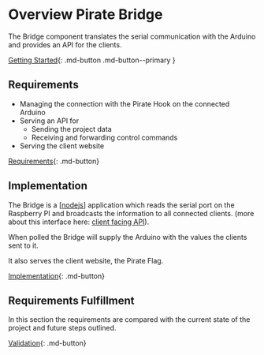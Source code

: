 # Overview Pirate Bridge

The Bridge component translates the serial communication with the Arduino and provides an API for the clients.

[Getting Started](10-bridge-getting-started.md){: .md-button .md-button--primary }

## Requirements

* Managing the connection with the Pirate Hook on the connected Arduino
* Serving an API for
    * Sending the project data 
    * Receiving and forwarding control commands
* Serving the client website 

[Requirements](20-bridge-requirements.md){: .md-button}

## Implementation

The Bridge is a [[nodejs]] application which reads the serial port on the Raspberry PI and broadcasts the information to all connected clients. (more about this interface here: [client facing API](client-facing-interface.md)). 

When polled the Bridge will supply the Arduino with the values the clients sent to it. 

It also serves the client website, the Pirate Flag.

[Implementation](30-bridge-implementation.md){: .md-button}

## Requirements Fulfillment

In this section the requirements are compared with the current state of the project and future steps outlined.

[Validation](40-bridge-validation.md){: .md-button}

[//begin]: # "Autogenerated link references for markdown compatibility"
[nodejs]: Theory\nodejs "Nodejs"
[//end]: # "Autogenerated link references"